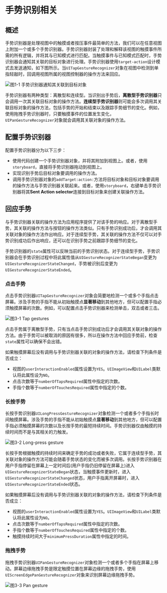 # 手势识别相关

## 概述

手势识别器是处理视图中的触摸或者按压事件最简单的方法，我们可以在任意视图上附加一个或多个手势识别器。手势识别器封装了处理和解释该视图的触摸事件所需的所有逻辑，并将其与已知模式进行匹配。当触摸事件与已知模式匹配时，手势识别器会通知其关联的目标对象进行处理。手势识别器使用`target-action`设计模式去发送通知，如下图所示。当`UITapGestureRecognizer`对象在视图中检测到单指轻敲时，回调用视图所属的视图控制器的操作方法来回应。

![图1-1 手势识别器通知其关联到目标对象](https://docs-assets.developer.apple.com/published/7c21d852b9/0c8c5e29-c846-4a16-988b-3d809eafbb6b.png)

手势识别器有两种类型：离散型和连续型。当识别出手势后，**离散型手势识别器**只会调用一次其关联目标对象的操作方法。**连续型手势识别器**则可能会多次调用其关联目标对象的操作方法，包括手势的开始和结束以及跟踪手势细节的变化。例如，使用拖拽手势识别器时，只要触摸事件的位置发生变化，`UIPanGestureRecognizer`对象就会调用其关联对象的操作方法。

## 配置手势识别器

配置手势识别器分为以下三步：

- 使用代码创建一个手势识别器对象，并将其附加到视图上。或者，使用`storyboard`，直接将手势识别器拖动到视图上。
- 实现识别手势后目标对象要调用的操作方法。
- 调用手势识别器对象的`addTarget:action:`方法将目标对象和目标对象要调用的操作方法与手势识别器关联起来。或者，使用`storyboard`，右键单击手势识别器将其**Sent Action selector**连接到目标对象来创建关联操作方法。

## 回应手势

与手势识别器关联的操作方法为应用程序提供了对该手势的响应。对于离散型手势，其关联的操作方法与按钮的操作方法类似。只有手势识别成功后，才会调用其关联对象的操作方法作出响应。对于连续型手势，其关联的操作方法不仅可以对手势识别成功后作出响应，还可以在识别手势之前跟踪手势细节的变化。

手势识别器的`state`属性可以反映当前的手势识别状态。对于连续型手势，手势识别器会在手势识别过程中将此属性值从`UIGestureRecognizerStateBegan`变更为`UIGestureRecognizerStateChanged`，手势被识别后变更为`UIGestureRecognizerStateEnded`。

### 点击手势

点击手势识别器`UITapGestureRecognizer`对象会简要地检测一个或多个手指点击屏幕。涉及手势的手指不能从初始触摸点**显著移动**到其他地方，但可以配置手指必须触摸屏幕的次数。例如，可以配置点击手势识别器来检测单击，双击或者三击。

![图3-1 Tap gestures](https://docs-assets.developer.apple.com/published/7c21d852b9/14d1769c-c081-4c4a-9466-e5dca8a2e053.png)

点击手势属于离散型手势，只有当点击手势识别成功后才会调用其关联对象的操作方法。由于手势可以被取消的原因有很多，所以在操作方法中回应手势前，检查`state`属性可以确保不会出错。

如果触摸屏幕后没有调用与手势识别器关联的对象的操作方法，请检查下列条件是否成立：

- 视图的`userInteractionEnabled`属性设置为`YES`。`UIImageView`和`UILabel`类默认将此属性设为`NO`。
- 点击次数等于`numberOfTapsRequired`属性中指定的次数。
- 手指个数等于`numberOfTouchesRequired`属性中指定的个数。

### 长按手势

长按手势识别器`UILongPressGestureRecognizer`对象检测一个或者多个手指长时间触摸屏幕。涉及手势的手指不能从初始触摸点**显著移动**到其他地方，但可以配置手指必须触摸屏幕的次数以及长按手势的最短持续时间。手势识别器仅由触摸的持续时间而不是与其相关的力触发。

![图3-2 Long-press gesture](https://docs-assets.developer.apple.com/published/7c21d852b9/c57fc4b9-4419-4ef9-9067-d27f474504af.png)

长按手势根据触摸的持续时间来确定手势的成功或者失败，它属于连续型手势，其关联对象的操作方法可能会随着手势状态的变化而被多次调用。长按手势识别器在用户手指停留在屏幕上一定时间后(用户手指仍旧停留在屏幕上)进入`UIGestureRecognizerStateBegan`状态，当触摸事件更新时，进入`UIGestureRecognizerStateChanged`状态，用户手指离开屏幕时，进入`UIGestureRecognizerStateEnded`状态。

如果触摸屏幕后没有调用与手势识别器关联的对象的操作方法，请检查下列条件是否成立：

- 视图的`userInteractionEnabled`属性设置为`YES`。`UIImageView`和`UILabel`类默认将此属性设为`NO`。
- 点击次数等于`numberOfTapsRequired`属性中指定的次数。
- 手指个数等于`numberOfTouchesRequired`属性中指定的个数。
- 触摸持续时间大于`minimumPressDuration`属性中指定的时间。

### 拖拽手势

拖拽手势识别器`UIPanGestureRecognizer`对象检测一个或者多个手指在屏幕上移动。屏幕边缘拖拽手势是限定触摸位置在屏幕边缘的拖拽手势，使用`UIScreenEdgePanGestureRecognizer`对象来识别屏幕边缘拖拽手势。

![图3-3 Pan gesture](https://docs-assets.developer.apple.com/published/7c21d852b9/92edf0c4-8d94-469b-b81d-c00a20e74f5e.png)




